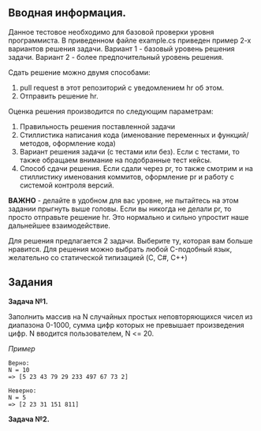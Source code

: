 ## Вводная информация.

Данное тестовое необходимо для базовой проверки уровня программиста. 
В приведенном файле example.cs приведен пример 2-х вариантов решения задачи. Вариант 1 - базовый уровень решения задачи. Вариант 2 - более предпочительный уровень решения.

Сдать решение можно двумя способами:
1. pull request в этот репозиторий с уведомлением hr об этом.
2. Отправить решение hr.

Оценка решения производится по следующим параметрам:
1. Правильность решения поставленной задачи
2. Стиллистика написания кода (именование переменных и функций/методов, оформление кода)
3. Вариант решения задачи (с тестами или без). Если с тестами, то также обращаем внимание на подобранные тест кейсы. 
4. Способ сдачи решения. Если сдали через pr, то также смотрим и на стиллистику именования коммитов, оформление pr и работу с системой контроля версий.

**ВАЖНО** - делайте в удобном для вас уровне, не пытайтесь на этом задании прыгнуть выше головы. Если вы никогда не делали pr, то просто отправьте решение hr. Это нормально и сильно упростит наше дальнейшее взаимодействие.

Для решения предлагается 2 задачи. Выберите ту, которая вам больше нравится. Для решения можно выбрать любой C-подобный язык, желательно со статической типизацией (C, C#, C++)

## Задания

**Задача №1.**

Заполнить массив на N случайных простых неповторяющихся чисел из диапазона 0-1000, сумма цифр которых не превышает произведения цифр. N вводится пользователем, N <= 20.

*Пример*
```
Верно:
N = 10
=> [5 23 43 79 29 233 497 67 73 2]

Неверно:
N = 5
=> [2 23 31 151 811]
```

**Задача №2.** 

